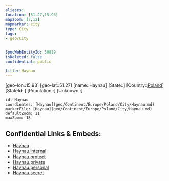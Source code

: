 ```yaml
---
aliases: 
location: [51.27,15.93]
mapzoom: [7,12] 
mapmarker: city 
type: City
tags:
- geo/City


SpocWebEntityId: 30819
isDeleted: false
confidential: public

title: Haynau
---
```

[geo-lon::15.93]
[geo-lat::51.27]
[name::Haynau]
[State::]
[Country::[Poland](geo/Continent/Europe/Poland.md)]
[StateId::]
[Population::]
[Unknown::]


```leaflet
id: Haynau
coordinates: [Haynau](geo/Continent/Europe/Poland/City/Haynau.md)
markerFile: [Haynau](geo/Continent/Europe/Poland/City/Haynau.md)
defaultZoom: 11 
maxZoom: 18
```


## Confidential Links & Embeds: 
- [Haynau](../../../../../../_public/geo/Continent/Europe/Poland/City/Haynau.md) 
- [Haynau.internal](../../../../../../_internal/geo/Continent/Europe/Poland/City/Haynau.internal.md) 
- [Haynau.protect](../../../../../../_protect/geo/Continent/Europe/Poland/City/Haynau.protect.md) 
- [Haynau.private](../../../../../../_private/geo/Continent/Europe/Poland/City/Haynau.private.md) 
- [Haynau.personal](../../../../../../_personal/geo/Continent/Europe/Poland/City/Haynau.personal.md) 
- [Haynau.secret](../../../../../../_secret/geo/Continent/Europe/Poland/City/Haynau.secret.md) 
